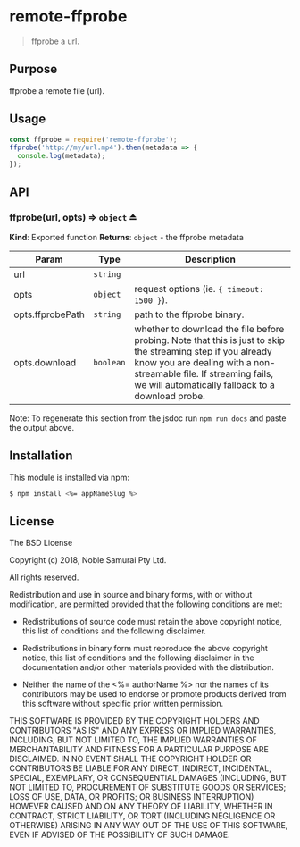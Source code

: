 # remote-ffprobe

> ffprobe a url.

## Purpose
ffprobe a remote file (url).

## Usage

```js
const ffprobe = require('remote-ffprobe');
ffprobe('http://my/url.mp4').then(metadata => {
  console.log(metadata);
});
```

## API

### ffprobe(url, opts) ⇒ <code>object</code> ⏏
**Kind**: Exported function
**Returns**: <code>object</code> - the ffprobe metadata

| Param | Type | Description |
| --- | --- | --- |
| url | <code>string</code> |  |
| opts | <code>object</code> | request options (ie. `{ timeout: 1500 }`). |
| opts.ffprobePath | <code>string</code> | path to the ffprobe binary. |
| opts.download | <code>boolean</code> | whether to download the file before probing.   Note that this is just to skip the streaming step if you already know you   are dealing with a non-streamable file. If streaming fails, we will   automatically fallback to a download probe. |

Note: To regenerate this section from the jsdoc run `npm run docs` and paste
the output above.

## Installation

This module is installed via npm:

``` bash
$ npm install <%= appNameSlug %>
```
## License
The BSD License

Copyright (c) 2018, Noble Samurai Pty Ltd.

All rights reserved.

Redistribution and use in source and binary forms, with or without modification,
are permitted provided that the following conditions are met:

* Redistributions of source code must retain the above copyright notice, this
  list of conditions and the following disclaimer.

* Redistributions in binary form must reproduce the above copyright notice, this
  list of conditions and the following disclaimer in the documentation and/or
  other materials provided with the distribution.

* Neither the name of the <%= authorName %> nor the names of its
  contributors may be used to endorse or promote products derived from
  this software without specific prior written permission.

THIS SOFTWARE IS PROVIDED BY THE COPYRIGHT HOLDERS AND CONTRIBUTORS "AS IS" AND
ANY EXPRESS OR IMPLIED WARRANTIES, INCLUDING, BUT NOT LIMITED TO, THE IMPLIED
WARRANTIES OF MERCHANTABILITY AND FITNESS FOR A PARTICULAR PURPOSE ARE
DISCLAIMED. IN NO EVENT SHALL THE COPYRIGHT HOLDER OR CONTRIBUTORS BE LIABLE FOR
ANY DIRECT, INDIRECT, INCIDENTAL, SPECIAL, EXEMPLARY, OR CONSEQUENTIAL DAMAGES
(INCLUDING, BUT NOT LIMITED TO, PROCUREMENT OF SUBSTITUTE GOODS OR SERVICES;
LOSS OF USE, DATA, OR PROFITS; OR BUSINESS INTERRUPTION) HOWEVER CAUSED AND ON
ANY THEORY OF LIABILITY, WHETHER IN CONTRACT, STRICT LIABILITY, OR TORT
(INCLUDING NEGLIGENCE OR OTHERWISE) ARISING IN ANY WAY OUT OF THE USE OF THIS
SOFTWARE, EVEN IF ADVISED OF THE POSSIBILITY OF SUCH DAMAGE.
